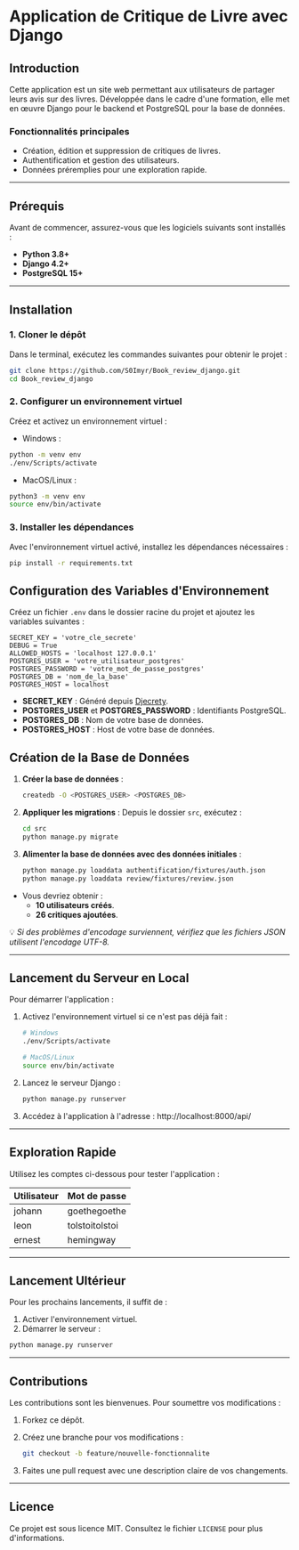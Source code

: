 # Application de Critique de Livre avec Django

## Introduction
Cette application est un site web permettant aux utilisateurs de partager leurs avis sur des livres. Développée dans le cadre d'une formation, elle met en œuvre Django pour le backend et PostgreSQL pour la base de données. 

### Fonctionnalités principales
- Création, édition et suppression de critiques de livres.
- Authentification et gestion des utilisateurs.
- Données préremplies pour une exploration rapide.

---

## Prérequis
Avant de commencer, assurez-vous que les logiciels suivants sont installés :
- **Python 3.8+**
- **Django 4.2+**
- **PostgreSQL 15+**

---
## Installation
### 1. Cloner le dépôt
Dans le terminal, exécutez les commandes suivantes pour obtenir le projet :
```bash
git clone https://github.com/S0Imyr/Book_review_django.git
cd Book_review_django
```

### 2. Configurer un environnement virtuel

Créez et activez un environnement virtuel :

- Windows :
    
```bash
python -m venv env
./env/Scripts/activate
```
    
- MacOS/Linux :

```bash
python3 -m venv env
source env/bin/activate
```

### 3. Installer les dépendances

Avec l'environnement virtuel activé, installez les dépendances nécessaires :

```bash
pip install -r requirements.txt
```

## Configuration des Variables d'Environnement

Créez un fichier `.env` dans le dossier racine du projet et ajoutez les variables suivantes :

```
SECRET_KEY = 'votre_cle_secrete'
DEBUG = True
ALLOWED_HOSTS = 'localhost 127.0.0.1'
POSTGRES_USER = 'votre_utilisateur_postgres'
POSTGRES_PASSWORD = 'votre_mot_de_passe_postgres'
POSTGRES_DB = 'nom_de_la_base'
POSTGRES_HOST = localhost

```

- **SECRET_KEY** : Généré depuis [Djecrety](https://djecrety.ir/).
- **POSTGRES_USER** et **POSTGRES_PASSWORD** : Identifiants PostgreSQL.
- **POSTGRES_DB** : Nom de votre base de données.
- **POSTGRES_HOST** : Host de votre base de données.


## Création de la Base de Données

1. **Créer la base de données** :
    
    ```bash
    createdb -O <POSTGRES_USER> <POSTGRES_DB>
    ```
    
2. **Appliquer les migrations** :
Depuis le dossier `src`, exécutez :
    
    ```bash
    cd src
    python manage.py migrate
    ```
    
3. **Alimenter la base de données avec des données initiales** :
    
    ```bash
    python manage.py loaddata authentification/fixtures/auth.json
    python manage.py loaddata review/fixtures/review.json
    ```
    
  - Vous devriez obtenir :
      - **10 utilisateurs créés**.
      - **26 critiques ajoutées**.

💡 *Si des problèmes d'encodage surviennent, vérifiez que les fichiers JSON utilisent l'encodage UTF-8.*

---

## Lancement du Serveur en Local

Pour démarrer l'application :

1. Activez l'environnement virtuel si ce n'est pas déjà fait :
    
    ```bash
    # Windows
    ./env/Scripts/activate
    
    # MacOS/Linux
    source env/bin/activate
    ```
    
2. Lancez le serveur Django :
    
    ```bash
    python manage.py runserver
    ```
    
3. Accédez à l'application à l'adresse : http://localhost:8000/api/

---

## Exploration Rapide

Utilisez les comptes ci-dessous pour tester l'application :

| Utilisateur | Mot de passe      |
|-------------|-------------------|
| johann      | goethegoethe      |
| leon        | tolstoitolstoi    |
| ernest      | hemingway         |

---

## Lancement Ultérieur

Pour les prochains lancements, il suffit de :

1. Activer l'environnement virtuel.
2. Démarrer le serveur :
    
```bash
python manage.py runserver
```

---

## Contributions

Les contributions sont les bienvenues. Pour soumettre vos modifications :

1. Forkez ce dépôt.
2. Créez une branche pour vos modifications :
    
    ```bash
    git checkout -b feature/nouvelle-fonctionnalite
    ```
    
3. Faites une pull request avec une description claire de vos changements.

---

## **Licence**

Ce projet est sous licence MIT. Consultez le fichier `LICENSE` pour plus d'informations.
